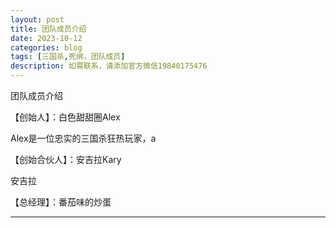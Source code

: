 ```yaml
---
layout: post
title: 团队成员介绍
date: 2023-10-12
categories: blog
tags: [三国杀,死绑，团队成员]
description: 如需联系，请添加官方微信19840175476
---
```


团队成员介绍

【创始人】：白色甜甜圈Alex

Alex是一位忠实的三国杀狂热玩家，a 


【创始合伙人】：安吉拉Kary

安吉拉

【总经理】：番茄味的炒蛋

---
